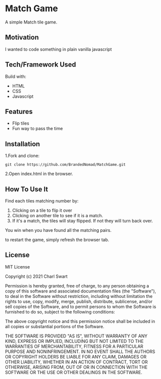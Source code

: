 # Match Game

A simple Match tile game.

## Motivation

I wanted to code something in plain vanilla javascript

## Tech/Framework Used

Build with:
* HTML
* CSS
* Javascript

## Features

* Flip tiles
* Fun way to pass the time

## Installation

1.Fork and clone: 

`git clone https://github.com/BrandedNomad/MatchGame.git`

2.Open index.html in the browser.

## How To Use It

Find each tiles matching number by:
1. Clicking on a tile to flip it over
2. Clicking on another tile to see if it is a match.
3. If it's a match, the tiles will stay flipped. If not they will turn back over. 

You win when you have found all the matching pairs.

to restart the game, simply refresh the browser tab.

## License

MIT License

Copyright (c) 2021 Charl Swart

Permission is hereby granted, free of charge, to any person obtaining a copy
of this software and associated documentation files (the "Software"), to deal
in the Software without restriction, including without limitation the rights
to use, copy, modify, merge, publish, distribute, sublicense, and/or sell
copies of the Software, and to permit persons to whom the Software is
furnished to do so, subject to the following conditions:

The above copyright notice and this permission notice shall be included in all
copies or substantial portions of the Software.

THE SOFTWARE IS PROVIDED "AS IS", WITHOUT WARRANTY OF ANY KIND, EXPRESS OR
IMPLIED, INCLUDING BUT NOT LIMITED TO THE WARRANTIES OF MERCHANTABILITY,
FITNESS FOR A PARTICULAR PURPOSE AND NONINFRINGEMENT. IN NO EVENT SHALL THE
AUTHORS OR COPYRIGHT HOLDERS BE LIABLE FOR ANY CLAIM, DAMAGES OR OTHER
LIABILITY, WHETHER IN AN ACTION OF CONTRACT, TORT OR OTHERWISE, ARISING FROM,
OUT OF OR IN CONNECTION WITH THE SOFTWARE OR THE USE OR OTHER DEALINGS IN THE
SOFTWARE.
